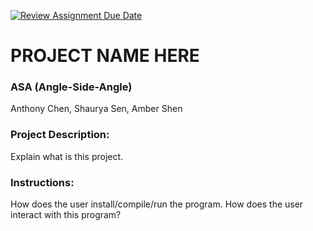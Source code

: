 [![Review Assignment Due Date](https://classroom.github.com/assets/deadline-readme-button-24ddc0f5d75046c5622901739e7c5dd533143b0c8e959d652212380cedb1ea36.svg)](https://classroom.github.com/a/SQs7pKlr)
# PROJECT NAME HERE

### ASA (Angle-Side-Angle)

Anthony Chen, Shaurya Sen, Amber Shen
       
### Project Description:

Explain what is this project.
  
### Instructions:

How does the user install/compile/run the program.
How does the user interact with this program?
